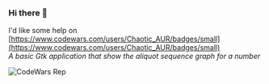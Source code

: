 ### Hi there 👋
I'd like some help on [https://www.codewars.com/users/Chaotic_AUR/badges/small](https://www.codewars.com/users/Chaotic_AUR/badges/small)<br>
*A basic Gtk application that show the aliquot sequence graph for a number*

![CodeWars Rep](https://www.codewars.com/users/Chaotic_AUR/badges/small "Codewars Rep")

<!--
**Toprun123/Toprun123** is a ✨ _special_ ✨ repository because its `README.md` (this file) appears on your GitHub profile.

Here are some ideas to get you started:

- 🔭 I’m currently working on ...
- 🌱 I’m currently learning ...
- 👯 I’m looking to collaborate on ...
- 🤔 I’m looking for help with ...
- 💬 Ask me about ...
- 📫 How to reach me: ...
- 😄 Pronouns: ...
- ⚡ Fun fact: ...
-->
